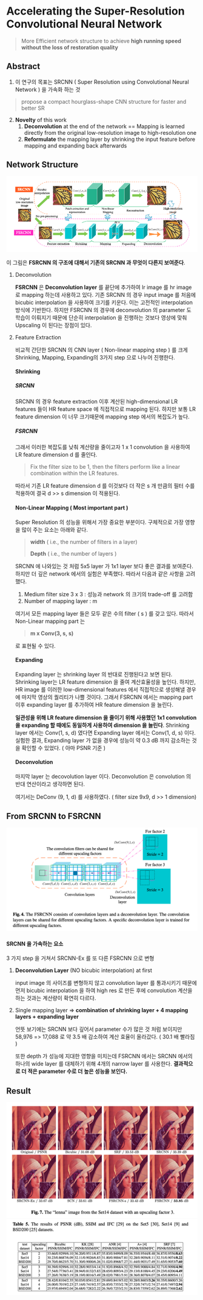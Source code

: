 

# Accelerating the Super-Resolution Convolutional Neural Network

> More Efficient network structure to achieve **high running speed** **without the loss of restoration quality**

## Abstract 

1. 이 연구의 목표는 SRCNN ( Super Resolution using Convolutional Neural Network ) 을 가속화 하는 것 

> propose a compact hourglass-shape CNN structure for faster and better SR

2. **Novelty** of this work
   1. **Deconvolution** at the end of the network == Mapping is learned directly from the original low-resolution image to high-resolution one
   2. **Reformulate** the mapping layer by shrinking the input feature before mapping and expanding back afterwards



## Network Structure

![image-20200213181017103](../images/fsrcnn_image1.png)

이 그림은 **FSRCNN 의 구조에 대해서 기존의 SRCNN 과 무엇이 다른지 보여준다**.

1. Deconvolution

   **FSRCNN** 은 **Deconvolution layer** 를 끝단에 추가하여 lr image 를 hr image 로 mapping 하는데 사용하고 있다. 기존 SRCNN 의 경우 input image 를 처음에 bicubic interpolation 을 사용하여 크기를 키운다. 이는 고전적인 interpolation 방식에 기반한다. 하지만 FSRCNN 의 경우에 deconvolution 의 parameter 도 학습이 이뤄지기 때문에 단순히 interpolation 을 진행하는 것보다 영상에 맞춰 Upscaling 이 된다는 장점이 있다.

2. Feature Extraction

   비교적 간단한 SRCNN 의 CNN layer ( Non-linear mapping step ) 를 크게 Shrinking, Mapping, Expanding의 3가지 step 으로 나누어 진행한다.

   #### Shrinking

   ##### SRCNN

   SRCNN 의 경우 feature extraction 이후 계산된 high-dimensional LR features 들이 HR feature space 에 직접적으로 mapping 된다. 하지만 보통 LR feature dimension 이 너무 크기때문에 mapping step 에서의 복잡도가 높다. 

   ##### FSRCNN

   그래서 이러한 복잡도를 낮춰 계산량을 줄이고자 1 x 1 convolution 을 사용하여 LR feature dimension d 를 줄인다. 

   > Fix the filter size to be 1, then the filters perform like a linear combination within the LR features.

   따라서 기존 LR feature dimension d 를 이것보다 더 작은 s 개 만큼의 필터 수를 적용하여 결국 d >> s dimension 이 적용된다.

   #### Non-Linear Mapping ( Most important part )

   Super Resolution 의 성능을 위해서 가장 중요한 부분이다. 구체적으로 가장 영향을 많이 주는 요소는 아래와 같다.

   > **width** ( i.e., the number of filters in a layer)
   >
   > **Depth** ( i.e., the number of layers )

   SRCNN 에 나와있는 것 처럼 5x5 layer 가 1x1 layer 보다 좋은 결과를 보여준다. 하지만 더 깊은 network 에서의 실험은 부족했다. 따라서 다음과 같은 사항을 고려했다.

   1. Medium filter size 3 x 3 : 성능과 network 의 크기의 trade-off 를 고려함
   2. Number of mapping layer : m

   여기서 모든 mapping layer 들은 모두 같은 수의 filter ( s ) 를 갖고 있다. 따라서 Non-Linear mapping part 는 

   > **m x Conv(3, s, s)**

   로 표현될 수 있다.

   #### Expanding

   Expanding layer 는 shrinking layer 의 반대로 진행된다고 보면 된다. Shrinking layer는 LR feature dimension 을 줄여 계산효율성을 높인다. 하지만, HR image 를 이러한 low-dimensional features 에서 직접적으로 생성해낼 경우에 마지막 영상의 퀄리티가 나쁠 것이다. 그래서 FSRCNN 에서는 mapping part 이후 expanding layer 를 추가하여 HR feature dimension 을 늘린다. 

   **일관성을 위해 LR feature dimension 을 줄이기 위해 사용했던 1x1 convolution 을 expanding 할 때에도 동일하게 사용하여 dimension 을 늘린다**. Shrinking layer 에서는 Conv(1, s, d) 였다면 Expanding layer 에서는 Conv(1, d, s) 이다. 실험한 결과, Expanding layer 가 없을 경우에 성능이 약 0.3 dB 까지 감소하는 것을 확인할 수 있었다. ( 아마 PSNR 기준 )

   #### Deconvolution

   마지막 layer 는 decovolution layer 이다. Deconvolution 은 convolution 의 반대 연산이라고 생각하면 된다. 

   여기서는 DeConv (9, 1, d) 를 사용하였다. ( filter size 9x9, d >> 1 dimension)

   

## From SRCNN to FSRCNN

<img src="../images/image-20200213185744290.png" alt="image-20200213185744290" style="zoom:50%;" />



#### SRCNN 을 가속하는 요소

3 가지 step 을 거쳐서 SRCNN-Ex 를 또 다른 FSRCNN 으로 변형

1. **Deconvolution Layer** (NO bicubic interpolation) at first

   input image 의 사이즈를 변형하지 않고 convolution layer 를 통과시키기 때문에 먼저 bicubic interpolation 을 하여 high res 로 만든 후에 convolution 계산을 하는 것과는 계산량이 확연히 다르다.

2. Single mapping layer => **combination of shrinking layer + 4 mapping layers + expanding layer**

   언뜻 보기에는 SRCNN 보다 깊어서 parameter 수가 많은 것 처럼 보이지만 58,976 => 17,088 로 약 3.5 배 감소하여 계산 효율이 올라갔다. ( 30.1 배 빨라짐 )

   또한 depth 가 성능에 지대한 영향을 미치는데 FSRCNN 에서는 SRCNN 에서의 하나의 wide layer 를 대체하기 위해 4개의 narrow layer 를 사용한다. **결과적으로 더 적은 parameter 수로 더 높은 성능을 보인다.**



## Result

<img src="../images/image-20200213190034167.png" alt="image-20200213190034167" style="zoom: 50%;" />

<img src="../images/image-20200213190123457.png" alt="image-20200213190123457" style="zoom:50%;" />


